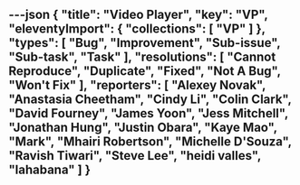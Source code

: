 ---json
{
  "title": "Video Player",
  "key": "VP",
  "eleventyImport": {
    "collections": [
      "VP"
    ]
  },
  "types": [
    "Bug",
    "Improvement",
    "Sub-issue",
    "Sub-task",
    "Task"
  ],
  "resolutions": [
    "Cannot Reproduce",
    "Duplicate",
    "Fixed",
    "Not A Bug",
    "Won't Fix"
  ],
  "reporters": [
    "Alexey Novak",
    "Anastasia Cheetham",
    "Cindy Li",
    "Colin Clark",
    "David Fourney",
    "James Yoon",
    "Jess Mitchell",
    "Jonathan Hung",
    "Justin Obara",
    "Kaye Mao",
    "Mark",
    "Mhairi Robertson",
    "Michelle D'Souza",
    "Ravish Tiwari",
    "Steve Lee",
    "heidi valles",
    "lahabana"
  ]
}
---
        